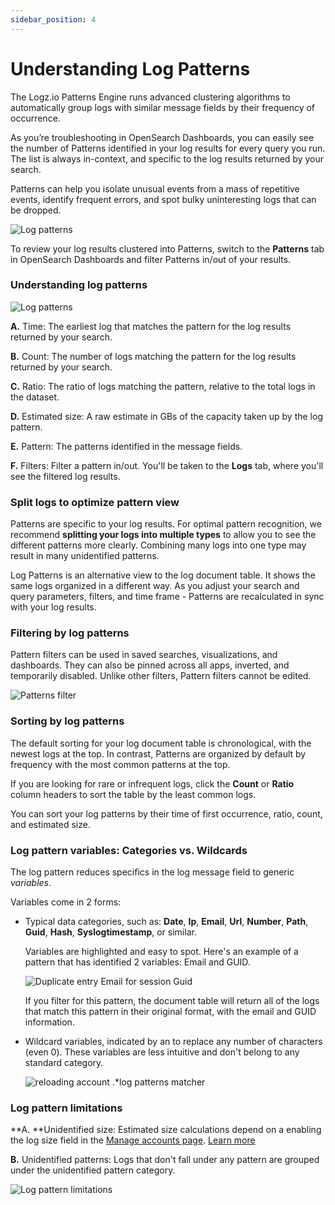 ```yaml
---
sidebar_position: 4
---
```



# Understanding Log Patterns

The Logz.io Patterns Engine runs advanced clustering algorithms to automatically group logs with similar message fields by their frequency of occurrence.

As you’re troubleshooting in OpenSearch Dashboards, you can easily see the number of Patterns identified in your log results for every query you run. The list is always in-context, and specific to the log results returned by your search.

Patterns can help you isolate unusual events from a mass of repetitive events, identify frequent errors, and spot bulky uninteresting logs that can be dropped.

![Log patterns](https://dytvr9ot2sszz.cloudfront.net/logz-docs/osd-discover/patterns-in-discover.png)

To review your log results clustered into Patterns, switch to the **Patterns** tab in OpenSearch Dashboards and filter Patterns in/out of your results.

### Understanding log patterns

![Log patterns](https://dytvr9ot2sszz.cloudfront.net/logz-docs/kibana/log-patterns-table-1.png)

**A.** Time: The earliest log that matches the pattern for the log results returned by your search.

**B.** Count: The number of logs matching the pattern for the log results returned by your search.

**C.** Ratio: The ratio of logs matching the pattern,
  relative to the total logs in the dataset.

**D.** Estimated size: A raw estimate in GBs of the capacity taken up by the log pattern.

**E.** Pattern: The patterns identified in the message fields.

**F.** Filters: Filter a pattern in/out. You'll be taken to the **Logs** tab, where you'll see the filtered log results.


### Split logs to optimize pattern view

Patterns are specific to your log results. For optimal pattern recognition, we recommend **splitting your logs into multiple types** to allow you to see the different patterns more clearly. Combining many logs into one type may result in many unidentified patterns.


Log Patterns is an alternative view to the log document table. It shows the same logs organized in a different way. As you adjust your search and query parameters, filters, and time frame - Patterns are recalculated in sync with your log results.

### Filtering by log patterns

Pattern filters can be used in saved searches, visualizations, and dashboards. They can also be pinned across all apps, inverted, and temporarily disabled. Unlike other filters, Pattern filters cannot be edited.
  
![Patterns filter](https://dytvr9ot2sszz.cloudfront.net/logz-docs/kibana/patterns-filter1.png)

### Sorting by log patterns

The default sorting for your log document table is chronological, with the newest logs at the top. In contrast, Patterns are organized by default by frequency with the most common patterns at the top.

If you are looking for rare or infrequent logs, click the **Count** or **Ratio** column headers to sort the table by the least common logs.

You can sort your log patterns by their time of first occurrence, ratio, count, and estimated size.

### Log pattern variables: Categories vs. Wildcards

The log pattern reduces specifics in the log message field to generic _variables_.

Variables come in 2 forms: 

* Typical data categories, such as: **Date**, **Ip**, **Email**, **Url**, **Number**, **Path**, **Guid**, **Hash**, **Syslogtimestamp**, or similar.

  Variables are highlighted and easy to spot. Here's an example of a pattern that has identified 2 variables: Email and GUID.

  ![Duplicate entry `Email` for session `Guid`](https://dytvr9ot2sszz.cloudfront.net/logz-docs/kibana/sample-pattern1.png)

  If you filter for this pattern, the document table will return all of the logs that match this pattern in their original format, with the email and GUID information.

* Wildcard variables, indicated by an **<i class="fas fa-asterisk"></i>** to replace any number of characters (even 0). These variables are less intuitive and don't belong to any standard category. 

  ![reloading account `.*`log patterns matcher](https://dytvr9ot2sszz.cloudfront.net/logz-docs/kibana/sample-pattern2.png)

### Log pattern limitations

**A. **Unidentified size: Estimated size calculations depend on a enabling the log size field in the [Manage accounts page](https://app.logz.io/#/dashboard/settings/manage-accounts). [Learn more](../../admin/account-volume-optimization/manage-account-usage/#enabling-account-utilization-metrics-and-log-size)

**B.** Unidentified patterns: Logs that don't fall under any pattern are grouped under the unidentified pattern category.


![Log pattern limitations](https://dytvr9ot2sszz.cloudfront.net/logz-docs/kibana/log-pattern-limitations_aug2021.png)